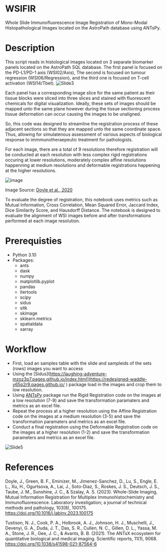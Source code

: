 # WSIFIR
Whole Slide Immunofluorescence Image Registration of Mono-Modal Histopathological Images located on the AstroPath database using ANTsPy.

# Description

This script reads in histological images located on 3 separate biomarker panels located on the AstroPath SQL database. The first panel is focused on the PD-L1/PD-1 axis (WSI02/Axis), The second is focused on tumour regression (WSI06/Regression), and the third one is focused on T-cell activation (WSI14/Tbet).
![Slide3](https://github.com/user-attachments/assets/a470281c-c6e6-41af-a3d7-d9c0bc2db7a9)

Each panel has a corresponding image slice for the same patient as their tissue blocks were sliced into three slices and stained with fluorescent chemicals for digital visualization. Ideally, these sets of images should be mapped unto the same plane however during the tissue sectioning process tissue deformation can occur causing the images to be unaligned.

So, this code was designed to streamline the registration process of these adjacent sections so that they are mapped unto the same coordinate space. Thus, allowing for simulatenous assessment of various aspects of biological response to immmunotheraepeutic treatment for pathologists. 

For each image, there are a total of 9 resolutions therefore registration will be conducted at each resolution with less complex rigid registrations occuring at lower resolutions, moderately complex affine resolutions happenning at medium resolutions and deformable registrations happening at the higher resolutions. 

![image](https://github.com/user-attachments/assets/40bffd29-9a36-4177-a5cf-228ba7dcb4b1)

Image Source: [Doyle et al., 2020](https://doi.org/10.1016/j.labinv.2023.100175) 


To evaluate the degree of registration, this notebook uses metrics such as Mutual Information, Cross Correlation, Mean Squared Error, Jaccard Index, Dice Similarity Score, and Hausdorff Distance. The notebook is designed to evaluate the alignment of WSI images before and after transformations performed at each image resolution.

# Prerequisties 
- Python 3.10
- Packages:
  - ants
  - dask
  - numpy
  - matplotlib.pyplot
  - pandas
  - itertools
  - scipy
  - sidus
  - sitk
  - skimage
  - sklearn.metrics
  - spatialdata
  - xarray

# Workflow

- First, load an samples table with the slide and sampleids of the sets (rows) images you want to access
- Using the [Sidus](https://laughing-adventure-mzoz3p7.pages.github.io/index.html](https://redesigned-waddle-y65p2r9.pages.github.io/ ) package load in the images and crop them to low resolution.
- Using [ANTsPy](https://github.com/ANTsX/ANTsPy) package run the Rigid Registration code on the images at a low resolution (7-9) and save the transformation paramaters and metrics as an excel file.
- Repeat the process at a higher resolution using the Affine Registration code on the images at a medium resolution (3-5) and save the transformation paramaters and metrics as an excel file.
- Conduct a final registration using the Deformable Registration code on the images at a higher resolution (1-2) and save the transformation parameters and metrics as an excel file.

![Slide5](https://github.com/user-attachments/assets/014bc73a-6f0f-4c65-ba3b-5141b9e85b0f)

# References

Doyle, J., Green, B. F., Eminizer, M., Jimenez-Sanchez, D., Lu, S., Engle, E. L., Xu, H., Ogurtsova, A., Lai, J., Soto-Diaz, S., Roskes, J. S., Deutsch, J. S., Taube, J. M., Sunshine, J. C., & Szalay, A. S. (2023). Whole-Slide Imaging, Mutual Information Registration for Multiplex Immunohistochemistry and Immunofluorescence. Laboratory investigation; a journal of technical methods and pathology, 103(8), 100175. https://doi.org/10.1016/j.labinv.2023.100175

Tustison, N. J., Cook, P. A., Holbrook, A. J., Johnson, H. J., Muschelli, J., Devenyi, G. A., Duda, J. T., Das, S. R., Cullen, N. C., Gillen, D. L., Yassa, M. A., Stone, J. R., Gee, J. C., & Avants, B. B. (2021). The ANTsX ecosystem for quantitative biological and medical imaging. Scientific reports, 11(1), 9068. https://doi.org/10.1038/s41598-021-87564-6



 

